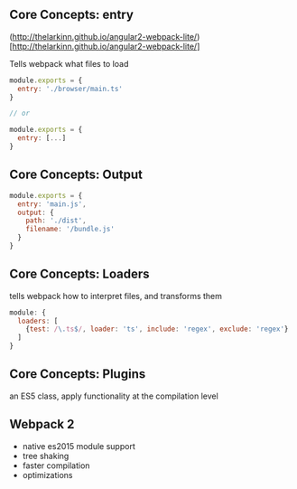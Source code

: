 ## Core Concepts: entry

(http://thelarkinn.github.io/angular2-webpack-lite/)[http://thelarkinn.github.io/angular2-webpack-lite/]

Tells webpack what files to load

```javascript
module.exports = {
  entry: './browser/main.ts'
}

// or

module.exports = {
  entry: [...]
}
```

## Core Concepts: Output

```javascript
module.exports = {
  entry: 'main.js',
  output: {
    path: './dist',
    filename: '/bundle.js'
  }
}
```

## Core Concepts: Loaders

tells webpack how to interpret files, and transforms them

```javascript
module: {
  loaders: [
    {test: /\.ts$/, loader: 'ts', include: 'regex', exclude: 'regex'}
  ]
}
```


## Core Concepts: Plugins
an ES5 class, apply functionality at the compilation level

## Webpack 2
  * native es2015 module support
  * tree shaking
  * faster compilation
  * optimizations
